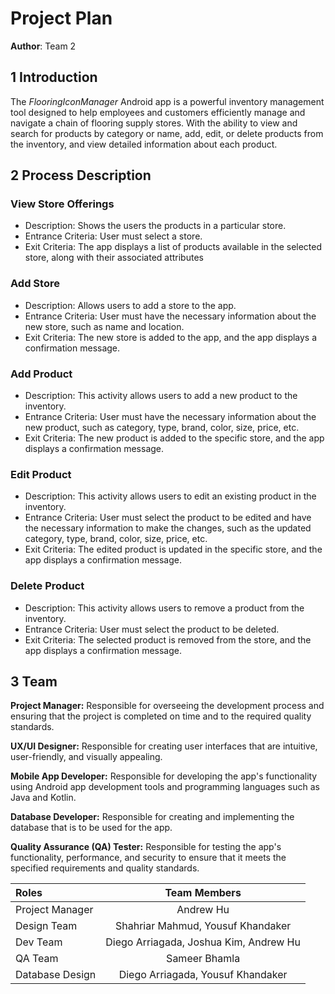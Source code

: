 # Project Plan

**Author**: Team 2

## 1 Introduction

The *FlooringIconManager* Android app is a powerful inventory management tool designed to help employees and customers efficiently manage and navigate a chain of flooring supply stores. With the ability to view and search for products by category or name, add, edit, or delete products from the inventory, and view detailed information about each product.

## 2 Process Description

### **View Store Offerings**
- Description: Shows the users the products in a particular store.
- Entrance Criteria: User must select a store.
- Exit Criteria: The app displays a list of products available in the selected store, along with their associated attributes

### **Add Store**
- Description: Allows users to add a store to the app.
- Entrance Criteria: User must have the necessary information about the new store, such as name and location.
- Exit Criteria: The new store is added to the app, and the app displays a confirmation message.

### **Add Product**
- Description: This activity allows users to add a new product to the inventory.
- Entrance Criteria: User must have the necessary information about the new product, such as category, type, brand, color, size, price, etc.
- Exit Criteria: The new product is added to the specific store, and the app displays a confirmation message.

### **Edit Product**
- Description: This activity allows users to edit an existing product in the inventory.
- Entrance Criteria: User must select the product to be edited and have the necessary information to make the changes, such as the updated category, type, brand, color, size, price, etc.
- Exit Criteria: The edited product is updated in the specific store, and the app displays a confirmation message.

### **Delete Product**
- Description: This activity allows users to remove a product from the inventory.
- Entrance Criteria: User must select the product to be deleted.
- Exit Criteria: The selected product is removed from the store, and the app displays a confirmation message.

## 3 Team

**Project Manager:** Responsible for overseeing the development process and ensuring that the project is completed on time and to the required quality standards.

**UX/UI Designer:** Responsible for creating user interfaces that are intuitive, user-friendly, and visually appealing.

**Mobile App Developer:** Responsible for developing the app's functionality using Android app development tools and programming languages such as Java and Kotlin.

**Database Developer:** Responsible for creating and implementing the database that is to be used for the app.

**Quality Assurance (QA) Tester:** Responsible for testing the app's functionality, performance, and security to ensure that it meets the specified requirements and quality standards.

Roles | Team Members
:-- | :--: |
Project Manager | Andrew Hu
Design Team | Shahriar Mahmud, Yousuf Khandaker
Dev Team | Diego Arriagada, Joshua Kim, Andrew Hu
QA Team | Sameer Bhamla
Database Design | Diego Arriagada, Yousuf Khandaker
